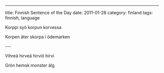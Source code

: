 ---
title: Finnish Sentence of the Day
date: 2011-01-28
category: finland
tags: finnish, language
<!-- prettier-ignore -->

Korppi syö korpun korvessa

Korpen äter skorpa i ödemarken

\---

Vihreä hirveä hirviö hirvi

Grön hemsk monster älg

